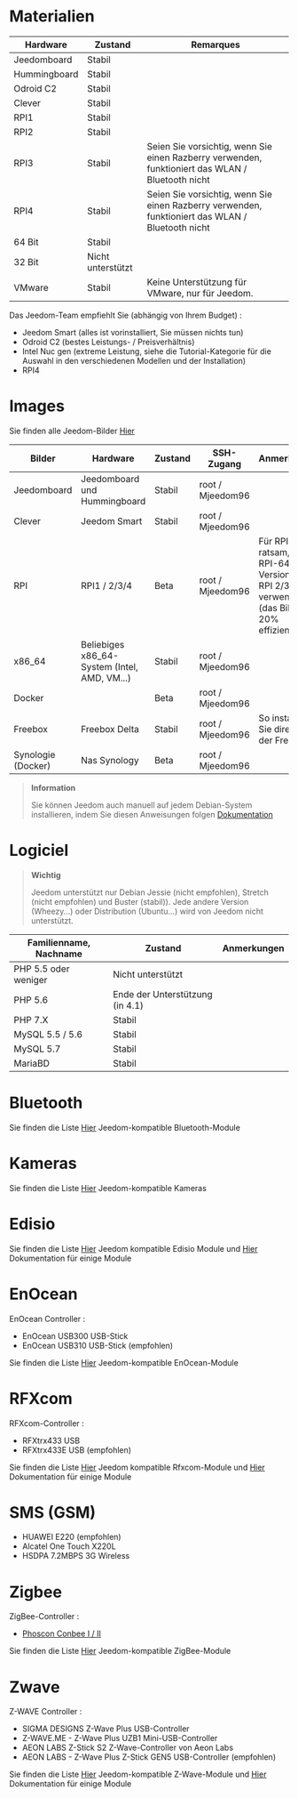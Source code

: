 # Materialien

Hardware | Zustand | Remarques
--- | --- | ---
Jeedomboard             | Stabil                  |
Hummingboard            | Stabil                  |
Odroid C2               | Stabil                  |                          
Clever                   | Stabil                  |                          
RPI1                    | Stabil                  |                          
RPI2                    | Stabil                  |                          
RPI3                    | Stabil                  | Seien Sie vorsichtig, wenn Sie einen Razberry verwenden, funktioniert das WLAN / Bluetooth nicht
RPI4                    | Stabil                  | Seien Sie vorsichtig, wenn Sie einen Razberry verwenden, funktioniert das WLAN / Bluetooth nicht
64 Bit                 | Stabil                  |                          
32 Bit                 | Nicht unterstützt            |                          
VMware                  | Stabil                  | Keine Unterstützung für VMware, nur für Jeedom.

Das Jeedom-Team empfiehlt Sie (abhängig von Ihrem Budget) :

- Jeedom Smart (alles ist vorinstalliert, Sie müssen nichts tun)
- Odroid C2 (bestes Leistungs- / Preisverhältnis)
- Intel Nuc gen (extreme Leistung, siehe die Tutorial-Kategorie für die Auswahl in den verschiedenen Modellen und der Installation)
- RPI4

#  Images

Sie finden alle Jeedom-Bilder [Hier](https://images.jeedom.com/)

| Bilder         | Hardware       | Zustand           | SSH-Zugang      | Anmerkungen      | Dokumentation      |
|----------------|----------------|----------------|----------------|----------------|---------------------|
| Jeedomboard    | Jeedomboard und Hummingboard | Stabil         | root / Mjeedom96 |                | [Jeedomboard](https://doc.jeedom.com/de_DE/installation/mini) |
| Clever          | Jeedom Smart   | Stabil           | root / Mjeedom96 |                | [Clever](https://doc.jeedom.com/de_DE/installation/smart) |
| RPI            | RPI1 / 2/3/4     | Beta           | root / Mjeedom96 |  Für RPI ist es ratsam, die RPI-64-Version für RPI 2/3/4 zu verwenden (das Bild ist 20% effizienter)              | [RPI](https://doc.jeedom.com/de_DE/installation/rpi) |
| x86_64         | Beliebiges x86_64-System (Intel, AMD, VM...)               | Stabil           | root / Mjeedom96 |                | [x86_64](https://doc.jeedom.com/de_DE/installation/vm) |
| Docker         |                | Beta           | root / Mjeedom96 |                | [Docker](https://doc.jeedom.com/de_DE/installation/docker) |
| Freebox        | Freebox Delta  | Stabil         | root / Mjeedom96 | So installieren Sie direkt von der Freebox               | [Freebox](https://doc.jeedom.com/de_DE/installation/freeboxdelta) |
| Synologie (Docker)| Nas Synology | Beta          | root / Mjeedom96  |                | [Synologie](https://doc.jeedom.com/de_DE/installation/synology) |

> **Information**
>
> Sie können Jeedom auch manuell auf jedem Debian-System installieren, indem Sie diesen Anweisungen folgen [Dokumentation](https://doc.jeedom.com/de_DE/installation/cli)

#  Logiciel

> **Wichtig**
>
> Jeedom unterstützt nur Debian Jessie (nicht empfohlen), Stretch (nicht empfohlen) und Buster (stabil)). Jede andere Version (Wheezy…) oder Distribution (Ubuntu…) wird von Jeedom nicht unterstützt.

| Familienname, Nachname                     | Zustand                    | Anmerkungen                |
|-------------------------|-------------------------|--------------------------|
| PHP 5.5 oder weniger        | Nicht unterstützt            |                          |
| PHP 5.6                 | Ende der Unterstützung (in 4.1) |                          |
| PHP 7.X                 | Stabil                  |                          |
| MySQL 5.5 / 5.6           | Stabil                  |                          |
| MySQL 5.7               | Stabil                  |                          |
| MariaBD                 | Stabil                  |                          |


# Bluetooth

Sie finden die Liste [Hier](https://doc.jeedom.com/de_DE/blea/equipement.compatible) Jeedom-kompatible Bluetooth-Module

# Kameras

Sie finden die Liste [Hier](https://doc.jeedom.com/de_DE/camera/equipement.compatible) Jeedom-kompatible Kameras

# Edisio

Sie finden die Liste [Hier](https://doc.jeedom.com/de_DE/edisio/equipement.compatible) Jeedom kompatible Edisio Module und [Hier](https://doc.jeedom.com/de_DE/edisio/) Dokumentation für einige Module

# EnOcean

EnOcean Controller :

-   EnOcean USB300 USB-Stick
-   EnOcean USB310 USB-Stick (empfohlen)

Sie finden die Liste [Hier](https://doc.jeedom.com/de_DE/enocean/equipement.compatible) Jeedom-kompatible EnOcean-Module

# RFXcom

RFXcom-Controller :

-   RFXtrx433 USB
-   RFXtrx433E USB (empfohlen)

Sie finden die Liste [Hier](https://doc.jeedom.com/de_DE/rfxcom/equipement.compatible) Jeedom kompatible Rfxcom-Module und [Hier](https://doc.jeedom.com/de_DE/rfxcom/) Dokumentation für einige Module

# SMS (GSM)

-   HUAWEI E220 (empfohlen)
-   Alcatel One Touch X220L
-   HSDPA 7.2MBPS 3G Wireless

# Zigbee

ZigBee-Controller :

- [Phoscon Conbee I / II](http://bit.ly/2n4VyWc)

Sie finden die Liste [Hier](https://phoscon.de/en/conbee/compatible) Jeedom-kompatible ZigBee-Module

# Zwave

Z-WAVE Controller :

-   SIGMA DESIGNS Z-Wave Plus USB-Controller
-   Z-WAVE.ME - Z-Wave Plus UZB1 Mini-USB-Controller
-   AEON LABS Z-Stick S2 Z-Wave-Controller von Aeon Labs
-   AEON LABS - Z-Wave Plus Z-Stick GEN5 USB-Controller (empfohlen)

Sie finden die Liste [Hier](https://doc.jeedom.com/de_DE/zwave/equipement.compatible) Jeedom-kompatible Z-Wave-Module und [Hier](https://doc.jeedom.com/de_DE/zwave/) Dokumentation für einige Module
